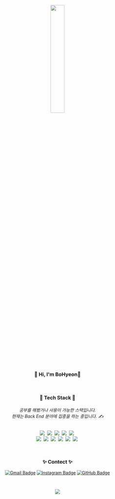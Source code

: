 <div align="center">

  <img src="https://user-images.githubusercontent.com/71453094/168138694-7e1f2e80-6169-45e6-8a33-f209920b46a4.png" width="30%" height="30%"/>


  <h3> 👋 Hi, I'm BoHyeon👋</h3>
  <br>


  <h3>🌿 Tech Stack 🌿</h3>

  <h6>
    공부를 해봤거나 사용이 가능한 스택입니다.<br>
    현재는 Back End 분야에 집중을 하는 중입니다. ✍️
  </h6>

  <p>
    <img  src="https://img.shields.io/badge/Java-f5f5f5?style=flat-square&logo=java&logoColor=9B111E"/></a>&nbsp
    <img  src="https://img.shields.io/badge/Python-f5f5f5?style=flat-square&logo=Python&logoColor=3776AB"/></a>&nbsp
    <img  src="https://img.shields.io/badge/JavaScript-f5f5f5?style=flat-square&logo=JavaScript&logoColor=F7DF1E"/></a>&nbsp
    <img  src="https://img.shields.io/badge/C-f5f5f5?style=flat-square&logo=C&logoColor=A8B9CC"/></a>&nbsp
    <img  src="https://img.shields.io/badge/C Sharp-f5f5f5?style=flat-square&logo=csharp&logoColor=239120"/></a>&nbsp
    <br/>
    <img  src="https://img.shields.io/badge/node.js-f5f5f5?style=flat-square&logo=node.js&logoColor=99CC33"/></a>&nbsp
    <img  src="https://img.shields.io/badge/Express.js-f5f5f5?style=flat-square&logo=Express&logoColor=000000"/></a>&nbsp
    <img  src="https://img.shields.io/badge/MongoDB-f5f5f5?style=flat-square&logo=MongoDB&logoColor=99CC00"/></a>&nbsp
    <img  src="https://img.shields.io/badge/Oracle-f5f5f5?style=flat-square&logo=Oracle&logoColor=F80000"/></a>&nbsp
    <img  src="https://img.shields.io/badge/HTML5-f5f5f5?style=flat-square&logo=HTML5&logoColor=E34F26"/></a>&nbsp
    <img  src="https://img.shields.io/badge/CSS3-f5f5f5?style=flat-square&logo=CSS3&logoColor=1572B6"/></a>&nbsp
  </p>
  <br>

  <h3>✨ Contect ✨</h3>



  [![Gmail Badge](https://img.shields.io/badge/Gmail-f5f5f5?style=flat-square&logo=Gmail&logoColor=d14836&link=mailto:nhs04047@gmail.com)](mailto:nhs04047@gmail.com)
  [![Instagram Badge](https://img.shields.io/badge/Instagram-f5f5f5?style=flat-square&logo=Instagram&logoColor=E4405F&link=https://www.instagram.com/1117.222.322/)](https://www.instagram.com/1117.222.322/)
  [![GitHub Badge](https://img.shields.io/badge/Gmail-f5f5f5?style=flat-square&logo=GitHub&logoColor=#181717&link=https://github.com/nhs04047/nhs04047/issues)](https://github.com/nhs04047/nhs04047/issues)

  <br>

  <a href="https://hits.seeyoufarm.com"><img src="https://hits.seeyoufarm.com/api/count/incr/badge.svg?url=https%3A%2F%2Fgithub.com%2Fnhs04047%2Fhit-counter&count_bg=%2383CDBE&title_bg=%2300B9CE&icon=smugmug.svg&icon_color=%23FFFFFF&title=&edge_flat=true"/></a>

</div>
